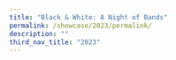 ```yaml
---
title: "Black & White: A Night of Bands"
permalink: /showcase/2023/permalink/
description: ""
third_nav_title: "2023"
---
```

